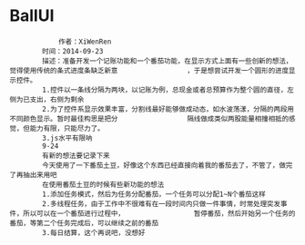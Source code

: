 BallUI
======

                作者：XiWenRen
        	时间：2014-09-23
        	描述：准备开发一个记账功能和一个番茄功能，在显示方式上面有一些创新的想法，觉得使用传统的条式进度条缺乏新意                 ，于是想尝试开发一个圆形的进度显示控件。
        	1.控件以一条线分隔为两块，以记账为例，总现金或者总预算作为整个圆的直径，左侧为已支出，右侧为剩余
        	2.为了控件系显示效果丰富，分割线最好能够做成动态，如水波荡漾，分隔的两段用不同颜色显示。暂时最佳构思是把分                 隔线做成类似两股能量相撞相抵的感觉，但能力有限，只能尽力了。
        	3.js水平有限呐
        	9-24
        	有新的想法要记录下来
        	今天使用了一下番茄土豆，好像这个东西已经直接向着我的番茄去了，不管了，做完了再抽出来用吧
        	在使用番茄土豆的时候有些新功能的想法
        	1.添加任务模式，然后为任务分配番茄，一个任务可以分配1~N个番茄这样
        	2.多线程任务，由于工作中不很难有在一段时间内只做一件事情，时常处理突发事件，所以可以在一个番茄进行过程中，                 暂停番茄，然后开始另一个任务的番茄，等第二个任务完成后，可以继续之前的番茄
        	3.每日结算，这个再说吧，没想好
